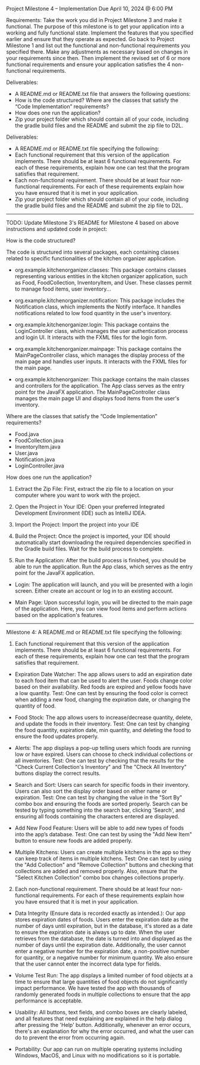 Project Milestone 4 – Implementation
Due April 10, 2024 @ 6:00 PM

Requirements:
Take the work you did in Project Milestone 3 and make it functional. The purpose of this milestone is to
get your application into a working and fully functional state. Implement the features that you specified
earlier and ensure that they operate as expected. Go back to Project Milestone 1 and list out the
functional and non-functional requirements you specified there. Make any adjustments as necessary
based on changes in your requirements since then. Then implement the revised set of 6 or more
functional requirements and ensure your application satisfies the 4 non-functional requirements.

Deliverables:
- A README.md or README.txt file that answers the following questions:
- How is the code structured? Where are the classes that satisfy the “Code Implementation” requirements?
- How does one run the application?
- Zip your project folder which should contain all of your code, including the gradle build files and the README and submit the zip file to D2L.

Deliverables:
- A README.md or README.txt file specifying the following:
- Each functional requirement that this version of the application implements. There should be at least 6 functional requirements. For each of these requirements, explain how one can test that the program satisfies that requirement.
- Each non-functional requirement. There should be at least four non-functional requirements. For each of these requirements explain how you have ensured that it is met in your application.
- Zip your project folder which should contain all of your code, including the gradle build files and the README and submit the zip file to D2L.

*****************************************************************************************************
TODO: Update Milestone 3's README for Milestone 4 based on above instructions and updated code in project:

How is the code structured? 

The code is structured into several packages, each containing classes related to specific
functionalities of the kitchen organizer application.

- org.example.kitchenorganizer.classes: This package contains classes representing various entities
in the kitchen organizer application, such as Food, FoodCollection, InventoryItem, and User.
These classes permit to manage food items, user inventory...

- org.example.kitchenorganizer.notification: This package includes the Notification class,
which implements the Notify interface. It handles notifications related to low food quantity in the user's inventory.

- org.example.kitchenorganizer.login: This package contains the LoginController class, which manages the user
authentication process and login UI. It interacts with the FXML files for the login form.

- org.example.kitchenorganizer.mainpage: This package contains the MainPageController class, which manages the display process of the main page and handles user inputs. It interacts with the FXML files for the main page.

- org.example.kitchenorganizer: This package contains the main classes and controllers for the application.
The App class serves as the entry point for the JavaFX application. The MainPageController class manages the main page UI
and displays food items from the user's inventory.


Where are the classes that satisfy the “Code Implementation” requirements?

- Food.java
- FoodCollection.java
- InventoryItem.java
- User.java
- Notification.java
- LoginController.java


How does one run the application?

1. Extract the Zip File: First, extract the zip file to a location on your computer where you want to work with the project.

2. Open the Project in Your IDE: Open your preferred Integrated Development Environment (IDE) such as IntelliJ IDEA.

3. Import the Project: Import the project into your IDE

4. Build the Project: Once the project is imported, your IDE should automatically start downloading the required
dependencies specified in the Gradle build files. Wait for the build process to complete.

5. Run the Application: After the build process is finished, you should be able to run the application.
Run the App class, which serves as the entry point for the JavaFX application.

- Login: The application will launch, and you will be presented with a login screen. Either create an account or log in to an existing account.

- Main Page: Upon successful login, you will be directed to the main page of the application.
Here, you can view food items and perform actions based on the application's features.

*****************************************************************************************************
Milestone 4: A README.md or README.txt file specifying the following:

1. Each functional requirement that this version of the application implements. There
should be at least 6 functional requirements. For each of these requirements, explain
how one can test that the program satisfies that requirement.

- Expiration Date Watcher: The app allows users to add an expiration
date to each food item that can be used to alert the user.
Foods change color based on their availability. Red foods are expired and yellow
foods have a low quantity.
Test: One can test by ensuring the food color is correct when adding a new food, changing the expiration date,
or changing the quantity of food. 

- Food Stock: The app allows users to increase/decrease quantity, delete, and update
the foods in their inventory.
Test: One can test by changing the food quantity, expiration date, min quantity, and deleting the food
to ensure the food updates properly.

- Alerts: The app displays a pop-up telling users which foods are running low
or have expired. Users can choose to check individual collections or all inventories.
Test: One can test by checking that the results for the "Check Current Collection's Inventory" and
The "Check All Inventory" buttons display the correct results.

- Search and Sort: Users can search for specific foods in their inventory. Users can also sort
the display order based on either name or expiration.
Test: One can test by changing the value in the "Sort By" combo box and ensuring the foods are sorted properly.
Search can be tested by typing something into the search bar, clicking 'Search',
and ensuring all foods containing the characters entered are displayed.

- Add New Food Feature: Users will be able to add new types of foods into the app’s database.
Test: One can test by using the "Add New Item" button to ensure new foods are added properly.

- Multiple Kitchens: Users can create multiple kitchens in the app so they can keep track
of items in multiple kitchens.
Test: One can test by using the "Add Collection" and "Remove Collection" buttons and checking that collections are added and removed properly.
Also, ensure that the "Select Kitchen Collection" combo box changes collections properly.

2. Each non-functional requirement. There should be at least four non-functional
requirements. For each of these requirements explain how you have ensured that it is
met in your application.

- Data Integrity (Ensure data is recorded exactly as intended.): Our app stores expiration dates of foods. Users enter the expiration date as the number of days until expiration, but in the database, it's stored as a date to ensure the expiration date is always up to date. When the user retrieves from the database, the date is turned into and displayed as the number of days until the expiration date. Additionally, the user cannot enter a negative number for the expiration date, a non-positive number for quantity, or a negative number for minimum quantity. We also ensure that the user cannot enter the incorrect data type for fields.
  
- Volume Test Run: The app displays a limited number of food objects at a time to ensure that large quantities of food objects do not significantly impact performance. We have tested the app with thousands of randomly generated foods in multiple collections to ensure that the app performance is acceptable.

- Usability: All buttons, text fields, and combo boxes are clearly labeled, and all features that need explaining are explained in the help dialog after pressing the 'Help' button. Additionally, whenever an error occurs, there's an explanation for why the error occurred, and what the user can do to prevent the error from occurring again.
  
- Portability: Our app can run on multiple operating systems including Windows, MacOS, and Linux with no modifications so it is portable.
